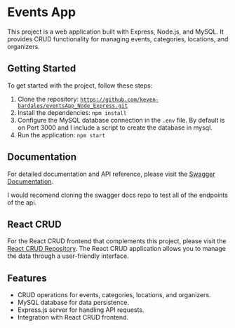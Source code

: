 # Events App

This project is a web application built with Express, Node.js, and MySQL. It provides CRUD functionality for managing events, categories, locations, and organizers.

## Getting Started

To get started with the project, follow these steps:

1. Clone the repository: [`https://github.com/keven-bardales/eventsApp_Node_Express.git`](https://github.com/keven-bardales/eventsApp_Node_Express.git)
2. Install the dependencies: `npm install`
3. Configure the MySQL database connection in the `.env` file. By default is on Port 3000 and I include a script to create the database in mysql.
4. Run the application: `npm start`

## Documentation

For detailed documentation and API reference, please visit the [Swagger Documentation](https://github.com/keven-bardales/EventsApp_SWAGGER_DOCS).

I would recomend cloning the swagger docs repo to test all of the endpoints of the api.

## React CRUD

For the React CRUD frontend that complements this project, please visit the [React CRUD Repository](https://github.com/keven-bardales/events_App_REACT). The React CRUD application allows you to manage the data through a user-friendly interface.

## Features

- CRUD operations for events, categories, locations, and organizers.
- MySQL database for data persistence.
- Express.js server for handling API requests.
- Integration with React CRUD frontend.




